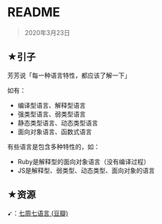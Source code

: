 # README

> 2020年3月23日

## ★引子

芳芳说「每一种语言特性，都应该了解一下」

如有：

- 编译型语言、解释型语言
- 强类型语言、弱类型语言
- 静态类型语言、动态类型语言
- 面向对象语言、函数式语言

有些语言是包含多种特性的，如：

- Ruby是解释型的面向对象语言（没有编译过程）
- JS是解释型、弱类型、动态类型、面向对象的语言

## ★资源

➹：[七周七语言 (豆瓣)](https://book.douban.com/subject/10555435/)


